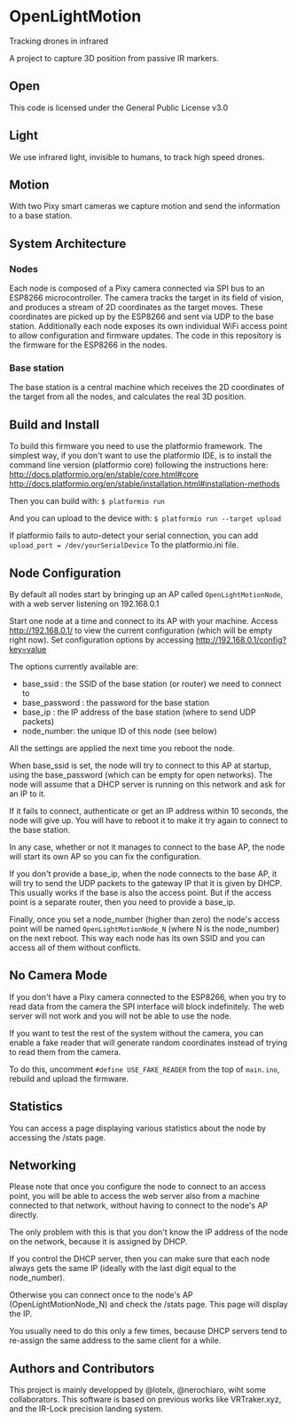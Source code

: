 # OpenLightMotion
Tracking drones in infrared

A project to capture 3D position from passive IR markers.

## Open
This code is licensed under the General Public License v3.0

## Light
We use infrared light, invisible to humans, to track high speed drones.

## Motion
With two Pixy smart cameras we capture motion and send the information to a base station.

## System Architecture

### Nodes
Each node is composed of a Pixy camera connected via SPI bus to an ESP8266 microcontroller.
The camera tracks the target in its field of vision, and produces a stream of 2D coordinates as the target moves. These coordinates are picked up by the ESP8266
and sent via UDP to the base station.
Additionally each node exposes its own individual WiFi access point to allow configuration and firmware updates.
The code in this repository is the firmware for the ESP8266 in the nodes.

### Base station
The base station is a central machine which receives the 2D coordinates of the target from all the nodes, and calculates the real 3D position.

## Build and Install
To build this firmware you need to use the platformio framework.
The simplest way, if you don't want to use the platformio IDE, is to install the command line version (platformio core) following the instructions here:
http://docs.platformio.org/en/stable/core.html#core
http://docs.platformio.org/en/stable/installation.html#installation-methods

Then you can build with:
`$ platformio run`

And you can upload to the device with:
`$ platformio run --target upload`

If platformio fails to auto-detect your serial connection, you can add
`upload_port = /dev/yourSerialDevice`
To the platformio.ini file.

## Node Configuration

By default all nodes start by bringing up an AP called `OpenLightMotionNode`, with a web server listening on 192.168.0.1

Start one node at a time and connect to its AP with your machine.
Access http://192.168.0.1/ to view the current configuration (which will be empty right now). Set configuration options by accessing http://192.168.0.1/config?key=value

The options currently available are:
* base_ssid : the SSID of the base station (or router) we need to connect to
* base_password : the password for the base station
* base_ip : the IP address of the base station (where to send UDP packets)
* node_number: the unique ID of this node (see below)

All the settings are applied the next time you reboot the node.

When base_ssid is set, the node will try to connect to this AP at startup, using the base_password (which can be empty for open networks). The node will assume
that a DHCP server is running on this network and ask for an IP to it.

If it fails to connect, authenticate or get an IP address within 10 seconds, the node will give up. You will have to reboot it to make it try again to connect to the base station.

In any case, whether or not it manages to connect to the base AP, the node will start its own AP so you can fix the configuration.

If you don't provide a base_ip, when the node connects to the base AP, it will try to send the UDP packets to the gateway IP that it is given by DHCP. This usually works if the base is also the access point. But if the access point is a separate router, then you need to provide a base_ip.

Finally, once you set a node_number (higher than zero) the node's access point will be named `OpenLightMotionNode_N` (where N is the node_number) on the next reboot. This way each node has its own SSID and you can access all of them without conflicts.

## No Camera Mode

If you don't have a Pixy camera connected to the ESP8266, when you try to read data from the camera the SPI interface will block indefinitely.
The web server will not work and you will not be able to use the node.

If you want to test the rest of the system without the camera, you can enable a fake reader that will generate random coordinates instead of trying to read them from the camera.

To do this, uncomment `#define USE_FAKE_READER` from the top of `main.ino`, rebuild and upload the firmware.

## Statistics

You can access a page displaying various statistics about the node by accessing the /stats page.

## Networking

Please note that once you configure the node to connect to an access point, you will be able to access the web server also from a machine connected to that network, without having to connect to the node's AP directly.

The only problem with this is that you don't know the IP address of the node on the network, because it is assigned by DHCP.

If you control the DHCP server, then you can make sure that each node always gets the same IP (ideally with the last digit equal to the node_number).

Otherwise you can connect once to the node's AP (OpenLightMotionNode_N) and check the /stats page. This page will display the IP.

You usually need to do this only a few times, because DHCP servers tend to re-assign the same address to the same client for a while.

## Authors and Contributors
This project is mainly developped by @lotelx, @nerochiaro, wiht some collaborators.
This software is based on previous works like VRTraker.xyz, and the IR-Lock precision landing system.
